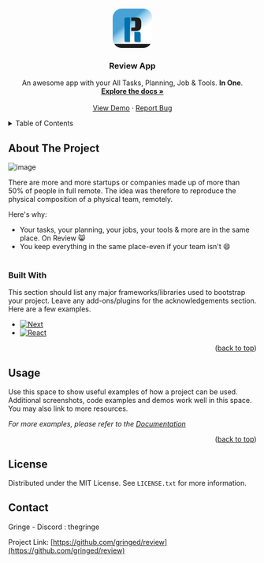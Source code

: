 



<!-- PROJECT LOGO -->
<br />
<div align="center">
  <a href="https://github.com/gringed/review">
    <img src="public/logo.svg" alt="Logo" width="80" height="80">
  </a>

  <h3 align="center">Review App</h3>

  <p align="center">
    An awesome app with your All Tasks, Planning, Job & Tools. <b>In One</b>.
    <br />
    <a href="https://github.com/Gringed/Review/blob/master/README.md"><strong>Explore the docs »</strong></a>
    <br />
    <br />
    <a href="https://github.com/gringed/review">View Demo</a>
    ·
    <a href="https://github.com/gringed/review/issues">Report Bug</a>
  </p>
</div>



<!-- TABLE OF CONTENTS -->
<details>
  <summary>Table of Contents</summary>
  <ol>
    <li>
      <a href="#about-the-project">About The Project</a>
      <ul>
        <li><a href="#built-with">Built With</a></li>
      </ul>
    </li>
    <li><a href="#license">License</a></li>
    <li><a href="#contact">Contact</a></li>
  </ol>
</details>



<!-- ABOUT THE PROJECT -->
## About The Project

![image](https://github.com/Gringed/Review/assets/84775473/a2d3efa7-d83c-4aa9-82e2-2261ac8a14c3)

There are more and more startups or companies made up of more than 50% of people in full remote. The idea was therefore to reproduce the physical composition of a physical team, remotely.

Here's why:
* Your tasks, your planning, your jobs, your tools & more are in the same place. On Review 😸
* You keep everything in the same place-even if your team isn't :smile:
<br /><br />

### Built With

This section should list any major frameworks/libraries used to bootstrap your project. Leave any add-ons/plugins for the acknowledgements section. Here are a few examples.

* [![Next][Next.js]][Next-url]
* [![React][React.js]][React-url]

<p align="right">(<a href="#readme-top">back to top</a>)</p>



<!-- USAGE EXAMPLES -->
## Usage

Use this space to show useful examples of how a project can be used. Additional screenshots, code examples and demos work well in this space. You may also link to more resources.

_For more examples, please refer to the [Documentation](https://example.com)_

<p align="right">(<a href="#readme-top">back to top</a>)</p>



<!-- LICENSE -->
## License

Distributed under the MIT License. See `LICENSE.txt` for more information.


<!-- CONTACT -->
## Contact

Gringe - Discord : thegringe

Project Link: [https://github.com/gringed/review](https://github.com/gringed/review)



<!-- MARKDOWN LINKS & IMAGES -->
<!-- https://www.markdownguide.org/basic-syntax/#reference-style-links -->
[contributors-shield]: https://img.shields.io/github/contributors/othneildrew/Best-README-Template.svg?style=for-the-badge
[contributors-url]: https://github.com/othneildrew/Best-README-Template/graphs/contributors
[forks-shield]: https://img.shields.io/github/forks/othneildrew/Best-README-Template.svg?style=for-the-badge
[forks-url]: https://github.com/othneildrew/Best-README-Template/network/members
[stars-shield]: https://img.shields.io/github/stars/othneildrew/Best-README-Template.svg?style=for-the-badge
[stars-url]: https://github.com/othneildrew/Best-README-Template/stargazers
[issues-shield]: https://img.shields.io/github/issues/othneildrew/Best-README-Template.svg?style=for-the-badge
[issues-url]: https://github.com/othneildrew/Best-README-Template/issues
[license-shield]: https://img.shields.io/github/license/othneildrew/Best-README-Template.svg?style=for-the-badge
[license-url]: https://github.com/othneildrew/Best-README-Template/blob/master/LICENSE.txt
[linkedin-shield]: https://img.shields.io/badge/-LinkedIn-black.svg?style=for-the-badge&logo=linkedin&colorB=555
[linkedin-url]: https://linkedin.com/in/othneildrew
[product-screenshot]: images/screenshot.png
[Next.js]: https://img.shields.io/badge/next.js-000000?style=for-the-badge&logo=nextdotjs&logoColor=white
[Discord]: https://logodownload.org/wp-content/uploads/2017/11/discord-logo-4-1.png
[Next-url]: https://nextjs.org/
[React.js]: https://img.shields.io/badge/React-20232A?style=for-the-badge&logo=react&logoColor=61DAFB
[React-url]: https://reactjs.org/
